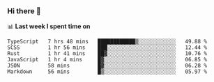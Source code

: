 ### Hi there 👋

<!--
**DBvc/DBvc** is a ✨ _special_ ✨ repository because its `README.md` (this file) appears on your GitHub profile.

Here are some ideas to get you started:

- 🔭 I’m currently working on ...
- 🌱 I’m currently learning ...
- 👯 I’m looking to collaborate on ...
- 🤔 I’m looking for help with ...
- 💬 Ask me about ...
- 📫 How to reach me: ...
- 😄 Pronouns: ...
- ⚡ Fun fact: ...
-->

📊 **Last week I spent time on**
<!--START_SECTION:waka-->

```text
TypeScript   7 hrs 48 mins   ████████████▒░░░░░░░░░░░░   49.88 %
SCSS         1 hr 56 mins    ███░░░░░░░░░░░░░░░░░░░░░░   12.44 %
Rust         1 hr 41 mins    ██▓░░░░░░░░░░░░░░░░░░░░░░   10.76 %
JavaScript   1 hr 4 mins     █▓░░░░░░░░░░░░░░░░░░░░░░░   06.85 %
JSON         58 mins         █▓░░░░░░░░░░░░░░░░░░░░░░░   06.28 %
Markdown     56 mins         █▒░░░░░░░░░░░░░░░░░░░░░░░   05.97 %
```

<!--END_SECTION:waka-->
